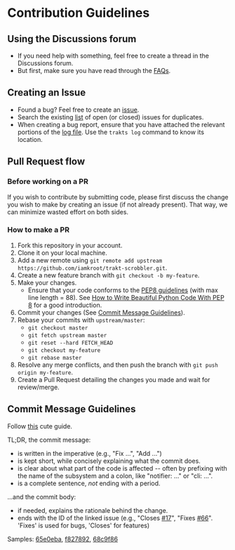 # Contribution Guidelines

## Using the Discussions forum
*   If you need help with something, feel free to create a thread in the Discussions forum.
*   But first, make sure you have read through the [FAQs](https://github.com/iamkroot/trakt-scrobbler/wiki/FAQs).

## Creating an Issue
*   Found a bug? Feel free to create an [issue](https://github.com/iamkroot/trakt-scrobbler/issues/new/choose).
*   Search the existing [list](https://github.com/iamkroot/trakt-scrobbler/issues?q=is%3Aissue) of open (or closed) issues for duplicates.
*   When creating a bug report, ensure that you have attached the relevant portions of the [log file](https://github.com/iamkroot/trakt-scrobbler/wiki/FAQs#where-is-the-log-fileother-data-stored). Use the `trakts log` command to know its location.

## Pull Request flow
### Before working on a PR
If you wish to contribute by submitting code, please first discuss the change you wish to make by creating an issue (if not already present). That way, we can minimize wasted effort on both sides.

### How to make a PR
1. Fork this repository in your account.
2. Clone it on your local machine.
3. Add a new remote using `git remote add upstream https://github.com/iamkroot/trakt-scrobbler.git`.
4. Create a new feature branch with `git checkout -b my-feature`.
5. Make your changes.
    *   Ensure that your code conforms to the [PEP8 guidelines](https://www.python.org/dev/peps/pep-0008/) (with max line length = 88). See [How to Write Beautiful Python Code With PEP 8](https://realpython.com/python-pep8/) for a good introduction.
6. Commit your changes (See [Commit Message Guidelines](#commit-message-guidelines)).
7. Rebase your commits with `upstream/master`:
    - `git checkout master`
    - `git fetch upstream master`
    - `git reset --hard FETCH_HEAD`
    - `git checkout my-feature`
    - `git rebase master`
8. Resolve any merge conflicts, and then push the branch with `git push origin my-feature`.
9. Create a Pull Request detailing the changes you made and wait for review/merge.

## Commit Message Guidelines
Follow [this](https://www.slideshare.net/TarinGamberini/commit-messages-goodpractices) cute guide.

TL;DR, the commit message:
*   is written in the imperative (e.g., "Fix ...", "Add ...")
*   is kept short, while concisely explaining what the commit does.
*   is clear about what part of the code is affected -- often by prefixing with the name of the subsystem and a colon, like "notifier: ..." or "cli: ...".
*   is a complete sentence, *not* ending with a period.

...and the commit body:
*   if needed, explains the rationale behind the change.
*   ends with the ID of the linked issue (e.g., "Closes [#17](https://github.com/iamkroot/trakt-scrobbler/issues/17)", "Fixes [#66](https://github.com/iamkroot/trakt-scrobbler/issues/66)". 'Fixes' is used for bugs, 'Closes' for features)

Samples: [65e0eba](https://github.com/iamkroot/trakt-scrobbler/commit/65e0eba35f6248fdee99384888eacabf5be54b63), [f827892](https://github.com/iamkroot/trakt-scrobbler/commit/f827892d3b212bdbb435e5f96f501dfbfb1385b6), [68c9f86](https://github.com/iamkroot/trakt-scrobbler/commit/68c9f863b33c6047ecfd1329548a6bfda2a14d9d)

